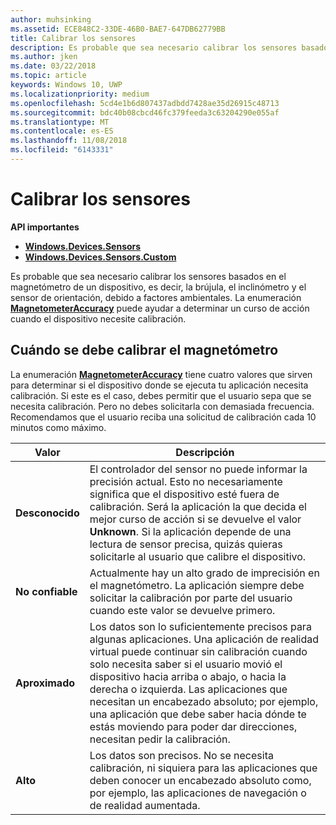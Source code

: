 ```yaml
---
author: muhsinking
ms.assetid: ECE848C2-33DE-46B0-BAE7-647DB62779BB
title: Calibrar los sensores
description: Es probable que sea necesario calibrar los sensores basados en el magnetómetro de un dispositivo, es decir, la brújula, el inclinómetro y el sensor de orientación, debido a factores ambientales.
ms.author: jken
ms.date: 03/22/2018
ms.topic: article
keywords: Windows 10, UWP
ms.localizationpriority: medium
ms.openlocfilehash: 5cd4e1b6d807437adbdd7428ae35d26915c48713
ms.sourcegitcommit: bdc40b08cbcd46fc379feeda3c63204290e055af
ms.translationtype: MT
ms.contentlocale: es-ES
ms.lasthandoff: 11/08/2018
ms.locfileid: "6143331"
---
```

# <a name="calibrate-sensors"></a>Calibrar los sensores


**API importantes**

-   [**Windows.Devices.Sensors**](https://msdn.microsoft.com/library/windows/apps/BR206408)
-   [**Windows.Devices.Sensors.Custom**](https://msdn.microsoft.com/library/windows/apps/Dn895032)

Es probable que sea necesario calibrar los sensores basados en el magnetómetro de un dispositivo, es decir, la brújula, el inclinómetro y el sensor de orientación, debido a factores ambientales. La enumeración [**MagnetometerAccuracy**](https://msdn.microsoft.com/library/windows/apps/Dn297552) puede ayudar a determinar un curso de acción cuando el dispositivo necesite calibración.

## <a name="when-to-calibrate-the-magnetometer"></a>Cuándo se debe calibrar el magnetómetro

La enumeración [**MagnetometerAccuracy**](https://msdn.microsoft.com/library/windows/apps/Dn297552) tiene cuatro valores que sirven para determinar si el dispositivo donde se ejecuta tu aplicación necesita calibración. Si este es el caso, debes permitir que el usuario sepa que se necesita calibración. Pero no debes solicitarla con demasiada frecuencia. Recomendamos que el usuario reciba una solicitud de calibración cada 10 minutos como máximo.

| Valor           | Descripción    |
| ----------------- | ------------------- |
| **Desconocido**     | El controlador del sensor no puede informar la precisión actual. Esto no necesariamente significa que el dispositivo esté fuera de calibración. Será la aplicación la que decida el mejor curso de acción si se devuelve el valor **Unknown**. Si la aplicación depende de una lectura de sensor precisa, quizás quieras solicitarle al usuario que calibre el dispositivo. |
| **No confiable**  | Actualmente hay un alto grado de imprecisión en el magnetómetro. La aplicación siempre debe solicitar la calibración por parte del usuario cuando este valor se devuelve primero. |
| **Aproximado** | Los datos son lo suficientemente precisos para algunas aplicaciones. Una aplicación de realidad virtual puede continuar sin calibración cuando solo necesita saber si el usuario movió el dispositivo hacia arriba o abajo, o hacia la derecha o izquierda. Las aplicaciones que necesitan un encabezado absoluto; por ejemplo, una aplicación que debe saber hacia dónde te estás moviendo para poder dar direcciones, necesitan pedir la calibración. |
| **Alto**        | Los datos son precisos. No se necesita calibración, ni siquiera para las aplicaciones que deben conocer un encabezado absoluto como, por ejemplo, las aplicaciones de navegación o de realidad aumentada. |
